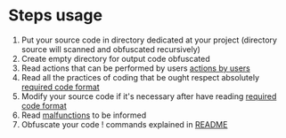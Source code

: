 # Steps usage

1) Put your source code in directory dedicated at your project (directory source will scanned and obfuscated recursively)
2) Create empty directory for output code obfuscated
3) Read actions that can be performed by users [actions by users](../../docs/actions/actions_by_users.md)
4) Read all the practices of coding that be ought respect absolutely [required code format](../../docs/recommendations/python_code_recommendations.md)
5) Modify your source code if it's necessary after have reading [required code format](../../docs/recommendations/python_code_recommendations.md)
6) Read [malfunctions](../../docs/malfunctions/python_code_malfunctions.md) to be informed
7) Obfuscate your code ! commands explained in [README](../../README.md)
